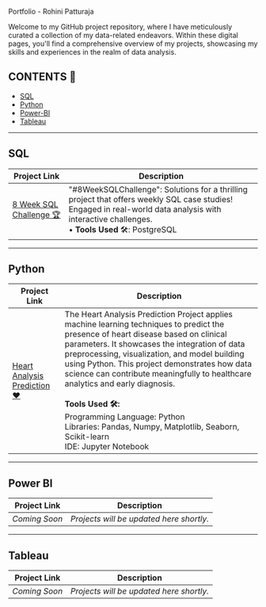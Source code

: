 Portfolio - Rohini Patturaja

Welcome to my GitHub project repository, where I have meticulously curated a collection of my data-related endeavors. Within these digital pages, you'll find a comprehensive overview of my projects, showcasing my skills and experiences in the realm of data analysis.

## CONTENTS 📝

* [SQL](#sql)
* [Python](#python)
* [Power-BI](#power-bi)
* [Tableau](#tableau)

---

## SQL

| Project Link | Description |
|--------------|-------------|
| [8 Week SQL Challenge 🏆](https://github.com/rohini-patturaja/8-Week-SQL-Challenge) | "#8WeekSQLChallenge": Solutions for a thrilling project that offers weekly SQL case studies! Engaged in real-world data analysis with interactive challenges.<br>• **Tools Used** 🛠️: PostgreSQL |

---


## Python

| Project Link | Description |
|--------------|-------------|
| [Heart Analysis Prediction ❤️](https://github.com/rohini-patturaja/Heart-Analysis-Prediction) | The Heart Analysis Prediction Project applies machine learning techniques to predict the presence of heart disease based on clinical parameters. It showcases the integration of data preprocessing, visualization, and model building using Python. This project demonstrates how data science can contribute meaningfully to healthcare analytics and early diagnosis. <br><br>**Tools Used 🛠️:** <br>Programming Language: Python <br>Libraries: Pandas, Numpy, Matplotlib, Seaborn, Scikit-learn <br>IDE: Jupyter Notebook |


---

## Power BI

| Project Link | Description |
|--------------|-------------|
| _Coming Soon_ | _Projects will be updated here shortly._ |

---

## Tableau

| Project Link | Description |
|--------------|-------------|
| _Coming Soon_ | _Projects will be updated here shortly._ |
